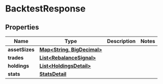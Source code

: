 
# BacktestResponse

## Properties
Name | Type | Description | Notes
------------ | ------------- | ------------- | -------------
**assetSizes** | [**Map&lt;String, BigDecimal&gt;**](BigDecimal.md) |  | 
**trades** | [**List&lt;RebalanceSignal&gt;**](RebalanceSignal.md) |  | 
**holdings** | [**List&lt;HoldingsDetail&gt;**](HoldingsDetail.md) |  | 
**stats** | [**StatsDetail**](StatsDetail.md) |  | 



